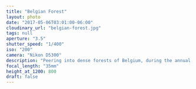 ```yaml
---
title: "Belgian Forest"
layout: photo
date: "2017-05-06T03:01:00-06:00"
cloudinary_url: "belgian-forest.jpg"
tags: null
aperture: "3.5"
shutter_speed: "1/400"
iso: "200"
camera: "Nikon D5300"
description: "Peering into dense forests of Belgium, during the annual bloom of Bluebells."
focal_length: "35mm"
height_at_1200: 800
draft: false
---
```

